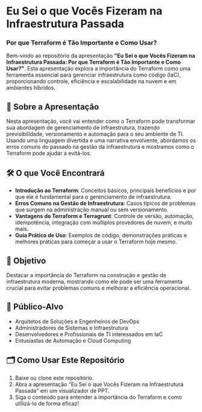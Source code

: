 # Eu Sei o que Vocês Fizeram na Infraestrutura Passada 
### **Por que Terraform é Tão Importante e Como Usar?**

Bem-vindo ao repositório da apresentação **"Eu Sei o que Vocês Fizeram na Infraestrutura Passada: Por que Terraform é Tão Importante e Como Usar?"**. Esta apresentação explora a importância do Terraform como uma ferramenta essencial para gerenciar infraestrutura como código (IaC), proporcionando controle, eficiência e escalabilidade na nuvem e em ambientes híbridos.

## 📖 Sobre a Apresentação

Nesta apresentação, você vai entender como o Terraform pode transformar sua abordagem de gerenciamento de infraestrutura, trazendo previsibilidade, versionamento e automação para o seu ambiente de TI. Usando uma linguagem divertida e uma narrativa envolvente, abordamos os erros comuns do passado na gestão da infraestrutura e mostramos como o Terraform pode ajudar a evitá-los.

## 🛠️ O que Você Encontrará

- **Introdução ao Terraform**: Conceitos básicos, principais benefícios e por que ele é fundamental para o gerenciamento de infraestrutura.
- **Erros Comuns na Gestão de Infraestrutura**: Casos típicos de problemas que surgem na administração manual ou sem versionamento.
- **Vantagens do Terraform e Terragrunt**: Controle de versão, automação, idempotência, integração com múltiplos provedores de nuvem, e muito mais.
- **Guia Prático de Uso**: Exemplos de código, demonstrações práticas e melhores práticas para começar a usar o Terraform hoje mesmo.

## 🎯 Objetivo

Destacar a importância do Terraform na construção e gestão de infraestrutura moderna, mostrando como ele pode ser uma ferramenta crucial para evitar problemas comuns e melhorar a eficiência operacional.

## 👥 Público-Alvo

- Arquitetos de Soluções e Engenheiros de DevOps
- Administradores de Sistemas e Infraestrutura
- Desenvolvedores e Profissionais de TI interessados em IaC
- Entusiastas de Automação e Cloud Computing

## 🗂 Como Usar Este Repositório

1. Baixe ou clone este repositório.
2. Abra a apresentação "Eu Sei o que Vocês Fizeram na Infraestrutura Passada" em um visualizador de PPT.
3. Siga o conteúdo para entender a importância do Terraform e como utilizá-lo de forma eficaz!
